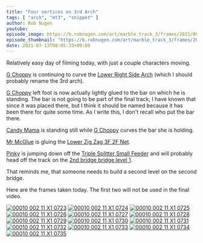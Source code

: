 ```yaml
---
title: "Four vertices on 3rd Arch"
tags: [ "arch", "mt3", "snippet" ]
author: Rob Nugen
youtube:
episode_image: https://b.robnugen.com/art/marble_track_3/frames/2021/00010_002_11_X1_0735.jpg
episode_thumbnail: "https://b.robnugen.com/art/marble_track_3/frames/2021/thumbs/00010_002_11_X1_0735.jpg"
date: 2021-07-13T08:05:33+09:00
---
```


Relatively easy day of filming today, with just a couple characters
moving.

[G Choppy](/workers/g_choppy/) is continuing to curve the [Lower Right Side Arch](/parts/lower-right-side-arch/) (which I should probably rename the 3rd arch).

[G Choppy](/workers/g_choppy/) left foot is now actually lightly
glued to the bar on which he is standing.
The bar is not going to be part of the final track;
I have known that since it was placed there,
but I think it should be named because it has
been there for quite some time.
As I write this, I don't recall who put the bar there.

[Candy Mama](/workers/candy_mama/) is standing still
while [G Choppy](/workers/g_choppy/) curves the bar she is holding.

[Mr McGlue](/workers/mr_mcglue/) is
gluing the [Lower Zig Zag 3F 2F Net](/parts/lower-zig-zag-3f-2f-net/).

[Pinky](/workers/pinky/) is jumping down off the
[Triple Splitter Small Feeder](/parts/triple-splitter-small-feeder/)
and will probably head off the track on the
[2nd bridge bridge level 1](/parts/2nd-bridge-bridge-level-1/).

That reminds me, that someone needs to build a second level on the second bridge.

Here are the frames taken today.
The first
two
will not be used in the final video.

[![00010 002 11 X1 0723](//b.robnugen.com/art/marble_track_3/frames/2021/thumbs/00010_002_11_X1_0723.jpg)](//b.robnugen.com/art/marble_track_3/frames/2021/00010_002_11_X1_0723.jpg)
[![00010 002 11 X1 0724](//b.robnugen.com/art/marble_track_3/frames/2021/thumbs/00010_002_11_X1_0724.jpg)](//b.robnugen.com/art/marble_track_3/frames/2021/00010_002_11_X1_0724.jpg)
[![00010 002 11 X1 0725](//b.robnugen.com/art/marble_track_3/frames/2021/thumbs/00010_002_11_X1_0725.jpg)](//b.robnugen.com/art/marble_track_3/frames/2021/00010_002_11_X1_0725.jpg)
[![00010 002 11 X1 0726](//b.robnugen.com/art/marble_track_3/frames/2021/thumbs/00010_002_11_X1_0726.jpg)](//b.robnugen.com/art/marble_track_3/frames/2021/00010_002_11_X1_0726.jpg)
[![00010 002 11 X1 0727](//b.robnugen.com/art/marble_track_3/frames/2021/thumbs/00010_002_11_X1_0727.jpg)](//b.robnugen.com/art/marble_track_3/frames/2021/00010_002_11_X1_0727.jpg)
[![00010 002 11 X1 0728](//b.robnugen.com/art/marble_track_3/frames/2021/thumbs/00010_002_11_X1_0728.jpg)](//b.robnugen.com/art/marble_track_3/frames/2021/00010_002_11_X1_0728.jpg)
[![00010 002 11 X1 0729](//b.robnugen.com/art/marble_track_3/frames/2021/thumbs/00010_002_11_X1_0729.jpg)](//b.robnugen.com/art/marble_track_3/frames/2021/00010_002_11_X1_0729.jpg)
[![00010 002 11 X1 0730](//b.robnugen.com/art/marble_track_3/frames/2021/thumbs/00010_002_11_X1_0730.jpg)](//b.robnugen.com/art/marble_track_3/frames/2021/00010_002_11_X1_0730.jpg)
[![00010 002 11 X1 0731](//b.robnugen.com/art/marble_track_3/frames/2021/thumbs/00010_002_11_X1_0731.jpg)](//b.robnugen.com/art/marble_track_3/frames/2021/00010_002_11_X1_0731.jpg)
[![00010 002 11 X1 0732](//b.robnugen.com/art/marble_track_3/frames/2021/thumbs/00010_002_11_X1_0732.jpg)](//b.robnugen.com/art/marble_track_3/frames/2021/00010_002_11_X1_0732.jpg)
[![00010 002 11 X1 0733](//b.robnugen.com/art/marble_track_3/frames/2021/thumbs/00010_002_11_X1_0733.jpg)](//b.robnugen.com/art/marble_track_3/frames/2021/00010_002_11_X1_0733.jpg)
[![00010 002 11 X1 0734](//b.robnugen.com/art/marble_track_3/frames/2021/thumbs/00010_002_11_X1_0734.jpg)](//b.robnugen.com/art/marble_track_3/frames/2021/00010_002_11_X1_0734.jpg)
[![00010 002 11 X1 0735](//b.robnugen.com/art/marble_track_3/frames/2021/thumbs/00010_002_11_X1_0735.jpg)](//b.robnugen.com/art/marble_track_3/frames/2021/00010_002_11_X1_0735.jpg)
